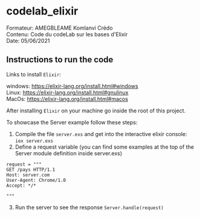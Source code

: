 # codelab_elixir

Formateur: AMEGBLEAME Komlanvi Crédo  
Contenu: Code du codeLab sur les bases d'Elixir  
Date: 05/06/2021

Instructions to run the code
--

Links to install `Elixir`:

windows: https://elixir-lang.org/install.html#windows  
Linux: https://elixir-lang.org/install.html#gnulinux  
MacOs: https://elixir-lang.org/install.html#macos  

After installing `Elixir` on your machine go inside the root of this project.  

To showcase the Server example follow these steps: 
  1) Compile the file `server.exs` and get into the interactive elixir console:  
`iex server.exs` 
  2) Define a request variable (you can find some examples at the top of the Server module definition inside server.exs)
```
request = """
GET /pays HTTP/1.1
Host: server.com
User-Agent: Chrome/1.0
Accept: */*

"""
```
  3) Run the server to see the response
`Server.handle(request)`  
     